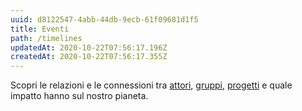 ```yaml
---
uuid: d8122547-4abb-44db-9ecb-61f09681d1f5
title: Eventi
path: /timelines
updatedAt: 2020-10-22T07:56:17.196Z
createdAt: 2020-10-22T07:56:17.355Z
---
```


Scopri le relazioni e le connessioni tra [attori](/actors), [gruppi](/groups), [progetti](/projects) e quale impatto hanno sul nostro pianeta.